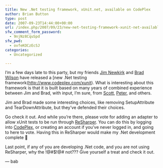 ```yaml
---
title: New .Net testing framework, xUnit.net, available on CodePlex
author: Brian Button
type: post
date: 2007-09-23T14:44:00+00:00
url: /index.php/2007/09/23/new-net-testing-framework-xunit-net-available-on-codeplex/
sfw_comment_form_password:
  - 9njNz8CquSpd
sfw_pwd:
  - ovfeKOCzEcSJ
categories:
  - Uncategorized

---
```

I&#8217;m a few days late to this party, but my friends [Jim Newkirk][1] and [Brad Wilson][2] have released a [new .Net testing framework(http://www.codeplex.com/xunit). What is interesting about this framework is that it is built based on many years of combined experience between Jim and Brad, with input, I&#8217;m sure, from [Scott][3], [Peter][4], and others.

Jim and Brad made some interesting choices, like removing SetupAttribute and TearDownAttribute, but they&#8217;ve defended their choices.

Go check it out. And while you&#8217;re there, please vote for adding an adapter to allow xUnit tests to be run through [ReSharper][5]. You can do this by logging into [CodePlex][6], or creating an account if you&#8217;ve never logged in, and going to here to vote. Having this in ReSharper would make my .Net development complete 🙂

Last point, if any of you are developing .Net code, and you are not using ReSharper, why the !@#$!@# not??? Give yourself a treat and check it out.

&#8212; bab

 [1]: http://jamesnewkirk.typepad.com
 [2]: http://www.agileprogrammer.com/dotnetguy
 [3]: http://www.agileprogrammer.com/scottden
 [4]: http://www.agileprogrammer.com/geeknoise
 [5]: http://www.jetbrains.com/resharper
 [6]: http://www.codeplex.com